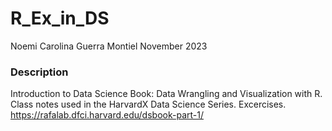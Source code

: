 # R_Ex_in_DS
Noemi Carolina Guerra Montiel
November 2023

### Description
Introduction to Data Science Book:
Data Wrangling and Visualization with R.
Class notes used in the HarvardX Data Science Series.
Excercises.
https://rafalab.dfci.harvard.edu/dsbook-part-1/



